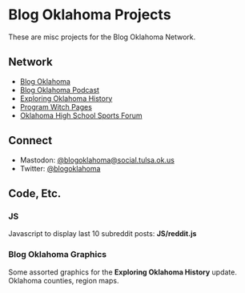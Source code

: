 # Blog Oklahoma Projects

These are misc projects for the Blog Oklahoma Network.

## Network

-  [Blog Oklahoma](https://blogoklahoma.com)
-  [Blog Oklahoma Podcast](https://blogoklahoma.net)
-  [Exploring Oklahoma History](http://blogoklahoma.us)
-  [Program Witch Pages](http://programwitch.com)
-  [Oklahoma High School Sports Forum](https://okpreps.boards.net)

## Connect

 - Mastodon: [@blogoklahoma@social.tulsa.ok.us](https://social.tulsa.ok.us/@blogoklahoma)
 - Twitter: [@blogoklahoma](https://twitter.com/@blogoklahoma)


## Code, Etc.

### JS

Javascript to display last 10 subreddit posts: **JS/reddit.js**


### Blog Oklahoma Graphics

Some assorted graphics for the **Exploring Oklahoma History** update. Oklahoma counties, region maps.  

